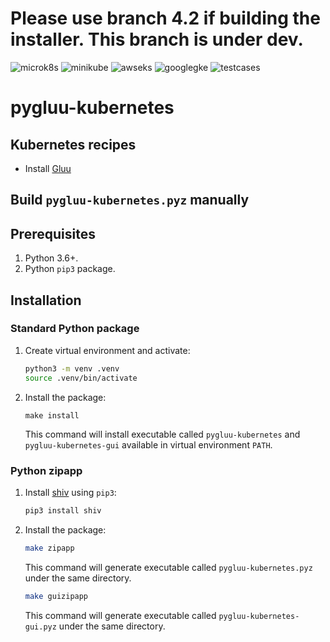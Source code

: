 # Please use branch 4.2 if building the installer. This branch is under dev.

![microk8s](https://github.com/GluuFederation/cloud-native-edition/workflows/microk8s/badge.svg?branch=4.3)
![minikube](https://github.com/GluuFederation/cloud-native-edition/workflows/minikube/badge.svg?branch=4.3)
![awseks](https://github.com/GluuFederation/cloud-native-edition/workflows/awseks/badge.svg?branch=4.3)
![googlegke](https://github.com/GluuFederation/cloud-native-edition/workflows/googlegke/badge.svg?branch=4.3)
![testcases](https://github.com/GluuFederation/cloud-native-edition/workflows/testcases/badge.svg?branch=4.3)

# pygluu-kubernetes

## Kubernetes recipes

- Install [Gluu](https://github.com/GluuFederation/cloud-native-edition/tree/4.3/pygluu/kubernetes/templates/)

## Build `pygluu-kubernetes.pyz` manually

## Prerequisites

1.  Python 3.6+.
1.  Python `pip3` package.

## Installation

### Standard Python package

1.  Create virtual environment and activate:

    ```sh
    python3 -m venv .venv
    source .venv/bin/activate
    ```

1.  Install the package:

    ```
    make install
    ```

    This command will install executable called `pygluu-kubernetes` and `pygluu-kubernetes-gui` available in virtual environment `PATH`.

### Python zipapp

1.  Install [shiv](https://shiv.readthedocs.io/) using `pip3`:

    ```sh
    pip3 install shiv
    ```

1.  Install the package:

    ```sh
    make zipapp
    ```

    This command will generate executable called `pygluu-kubernetes.pyz` under the same directory.

    ```sh
    make guizipapp
    ```

    This command will generate executable called `pygluu-kubernetes-gui.pyz` under the same directory.